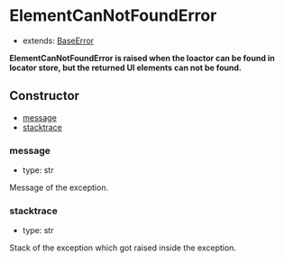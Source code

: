# ElementCanNotFoundError

- extends: [BaseError](./doc/api/python/exceptions/baseerror.md)

**ElementCanNotFoundError is raised when the loactor can be found in locator store, but the returned UI elements can not be found.**

## Constructor<!-- {docsify-ignore} -->
- [message](#message)
- [stacktrace](#stacktrace)


### message
- type: str

Message of the exception.


### stacktrace
- type: str

Stack of the exception which got raised inside the exception.